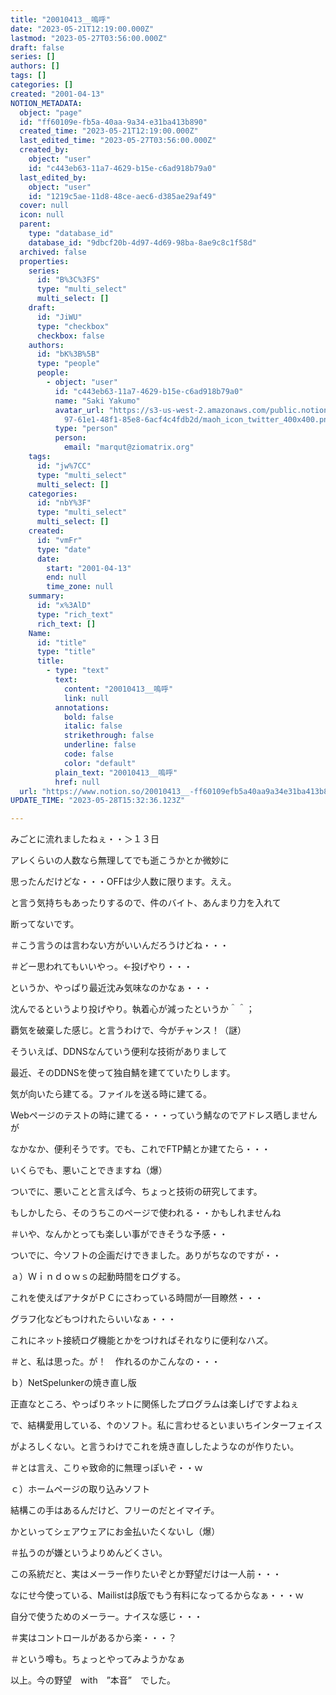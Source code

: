 ```yaml
---
title: "20010413__嗚呼"
date: "2023-05-21T12:19:00.000Z"
lastmod: "2023-05-27T03:56:00.000Z"
draft: false
series: []
authors: []
tags: []
categories: []
created: "2001-04-13"
NOTION_METADATA:
  object: "page"
  id: "ff60109e-fb5a-40aa-9a34-e31ba413b890"
  created_time: "2023-05-21T12:19:00.000Z"
  last_edited_time: "2023-05-27T03:56:00.000Z"
  created_by:
    object: "user"
    id: "c443eb63-11a7-4629-b15e-c6ad918b79a0"
  last_edited_by:
    object: "user"
    id: "1219c5ae-11d8-48ce-aec6-d385ae29af49"
  cover: null
  icon: null
  parent:
    type: "database_id"
    database_id: "9dbcf20b-4d97-4d69-98ba-8ae9c8c1f58d"
  archived: false
  properties:
    series:
      id: "B%3C%3FS"
      type: "multi_select"
      multi_select: []
    draft:
      id: "JiWU"
      type: "checkbox"
      checkbox: false
    authors:
      id: "bK%3B%5B"
      type: "people"
      people:
        - object: "user"
          id: "c443eb63-11a7-4629-b15e-c6ad918b79a0"
          name: "Saki Yakumo"
          avatar_url: "https://s3-us-west-2.amazonaws.com/public.notion-static.com/3ad1c4\
            97-61e1-48f1-85e8-6acf4c4fdb2d/maoh_icon_twitter_400x400.png"
          type: "person"
          person:
            email: "marqut@ziomatrix.org"
    tags:
      id: "jw%7CC"
      type: "multi_select"
      multi_select: []
    categories:
      id: "nbY%3F"
      type: "multi_select"
      multi_select: []
    created:
      id: "vmFr"
      type: "date"
      date:
        start: "2001-04-13"
        end: null
        time_zone: null
    summary:
      id: "x%3AlD"
      type: "rich_text"
      rich_text: []
    Name:
      id: "title"
      type: "title"
      title:
        - type: "text"
          text:
            content: "20010413__嗚呼"
            link: null
          annotations:
            bold: false
            italic: false
            strikethrough: false
            underline: false
            code: false
            color: "default"
          plain_text: "20010413__嗚呼"
          href: null
  url: "https://www.notion.so/20010413__-ff60109efb5a40aa9a34e31ba413b890"
UPDATE_TIME: "2023-05-28T15:32:36.123Z"

---
```

<link rel="stylesheet" href="https://cdn.jsdelivr.net/npm/katex@0.16.2/dist/katex.min.css" integrity="sha384-bYdxxUwYipFNohQlHt0bjN/LCpueqWz13HufFEV1SUatKs1cm4L6fFgCi1jT643X" crossorigin="anonymous">


みごとに流れましたねぇ・・＞１３日


アレくらいの人数なら無理してでも逝こうかとか微妙に


思ったんだけどな・・・OFFは少人数に限ります。ええ。


と言う気持ちもあったりするので、件のバイト、あんまり力を入れて


断ってないです。


＃こう言うのは言わない方がいいんだろうけどね・・・


＃どー思われてもいいやっ。←投げやり・・・


というか、やっぱり最近沈み気味なのかなぁ・・・


沈んでるというより投げやり。執着心が減ったというか＾＾；


覇気を破棄した感じ。と言うわけで、今がチャンス！（謎）


そういえば、DDNSなんていう便利な技術がありまして


最近、そのDDNSを使って独自鯖を建てていたりします。


気が向いたら建てる。ファイルを送る時に建てる。


Webページのテストの時に建てる・・・っていう鯖なのでアドレス晒しませんが


なかなか、便利そうです。でも、これでFTP鯖とか建てたら・・・


いくらでも、悪いことできますね（爆）


ついでに、悪いことと言えば今、ちょっと技術の研究してます。


もしかしたら、そのうちこのページで使われる・・かもしれませんね


＃いや、なんかとっても楽しい事ができそうな予感・・


ついでに、今ソフトの企画だけできました。ありがちなのですが・・


ａ）Ｗｉｎｄｏｗｓの起動時間をログする。


これを使えばアナタがＰＣにさわっている時間が一目瞭然・・・


グラフ化などもつけれたらいいなぁ・・・


これにネット接続ログ機能とかをつければそれなりに便利なハズ。


＃と、私は思った。が！　作れるのかこんなの・・・


ｂ）NetSpelunkerの焼き直し版


正直なところ、やっぱりネットに関係したプログラムは楽しげですよねぇ


で、結構愛用している、↑のソフト。私に言わせるといまいちインターフェイス


がよろしくない。と言うわけでこれを焼き直ししたようなのが作りたい。


＃とは言え、こりゃ致命的に無理っぽいぞ・・ｗ


ｃ）ホームページの取り込みソフト


結構この手はあるんだけど、フリーのだとイマイチ。


かといってシェアウェアにお金払いたくないし（爆）


＃払うのが嫌というよりめんどくさい。


この系統だと、実はメーラー作りたいぞとか野望だけは一人前・・・


なにせ今使っている、Mailistはβ版でもう有料になってるからなぁ・・・ｗ


自分で使うためのメーラー。ナイスな感じ・・・


＃実はコントロールがあるから楽・・・？


＃という噂も。ちょっとやってみようかなぁ


以上。今の野望　with　”本音”　でした。

